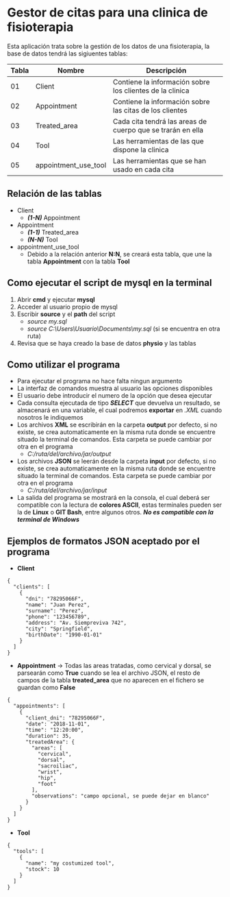 # **Gestor de citas para una clinica de fisioterapia**
Esta aplicación trata sobre la gestión de los datos de una fisioterapia, la base de datos tendrá las sigiuentes tablas:

|Tabla| Nombre              | Descripción |
|--   |--                   |--           |
|01   |Client               | Contiene la información sobre los clientes de la clinica |
|02   |Appointment          | Contiene la información sobre las citas de los clientes |
|03   |Treated_area         | Cada cita tendrá las areas de cuerpo que se trarán en ella |
|04   |Tool                 | Las herramientas de las que dispone la clinica |
|05   |appointment_use_tool | Las herramientas que se han usado en cada cita| 

## **Relación de las tablas**
* Client
    * **_(1-N)_** Appointment
* Appointment
    * **_(1-1)_** Treated_area
    * **_(N-N)_** Tool
* appointment_use_tool
    * Debido a la relación anterior **N:N**, se creará esta tabla, que une la tabla **Appointment** con la tabla **Tool** 

## **Como ejecutar el script de mysql en la terminal**
1. Abrir **cmd** y ejecutar **mysql**
2. Acceder al usuario propio de mysql
3. Escribir **source** y el **path** del script 
    * _source my.sql_
    * _source C:\Users\Usuario\Documents\my.sql_ (si se encuentra en otra ruta)
4. Revisa que se haya creado la base de datos **physio** y las tablas

## **Como utilizar el programa**
* Para ejecutar el programa no hace falta ningun argumento
* La interfaz de comandos muestra al usuario las opciones disponibles
* El usuario debe introducir el numero de la opción que desea ejecutar
* Cada consulta ejecutada de tipo **_SELECT_** que devuelva un resultado, se almacenará en una variable, el cual podremos **exportar** en _.XML_ cuando nosotros le indiquemos
* Los archivos **XML** se escribirán en la carpeta **output** por defecto, si no existe, se crea automaticamente en la misma ruta donde se encuentre situado la terminal de comandos. Esta carpeta se puede cambiar por otra en el programa
    * _C:/ruta/del/archivo/jar/output_
* Los archivos **JSON** se leerán desde la carpeta **input** por defecto, si no existe, se crea automaticamente en la misma ruta donde se encuentre situado la terminal de comandos. Esta carpeta se puede cambiar por otra en el programa
    * _C:/ruta/del/archivo/jar/input_
* La salida del programa se mostrará en la consola, el cual deberá ser compatible con la lectura de **colores ASCII**, estas terminales pueden ser la de **Linux** o **GIT Bash**, entre algunos otros. **_No es compatible con la terminal de Windows_**

## **Ejemplos de formatos JSON aceptado por el programa**
* **Client**
```
{
  "clients": [
    {
      "dni": "78295066F",
      "name": "Juan Perez",
      "surname": "Perez",
      "phone": "123456789",
      "address": "Av. Siempreviva 742",
      "city": "Springfield",
      "birthDate": "1990-01-01"
    }
  ]
}
```
* **Appointment** -> Todas las areas tratadas, como cervical y dorsal, se parsearán como **True** cuando se lea el archivo JSON, el resto de campos de la tabla **treated_area** que no aparecen en el fichero se guardan como **False**
```
{
  "appointments": [
    {
      "client_dni": "78295066F",
      "date": "2018-11-01",
      "time": "12:20:00",
      "duration": 35,
      "treatedArea": {
        "areas": [
          "cervical",
          "dorsal",
          "sacroiliac",
          "wrist",
          "hip",
          "foot"
        ],
        "observations": "campo opcional, se puede dejar en blanco"
      }
    }
  ]
}
```
* **Tool**
```
{
  "tools": [
    {
      "name": "my costumized tool",
      "stock": 10
    }
  ]
}
```